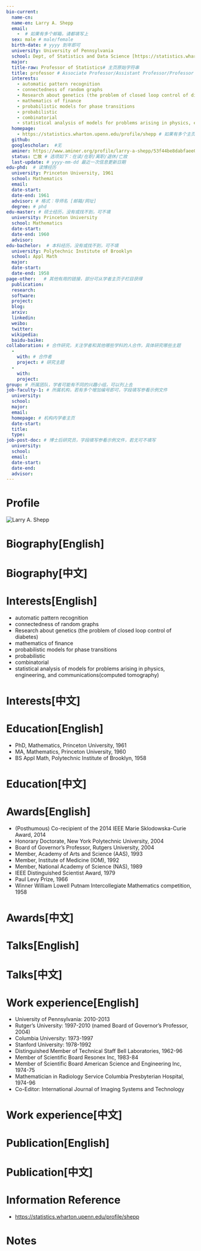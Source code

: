 ```yaml
---
bio-current:
  name-cn: 
  name-en: Larry A. Shepp
  email: 
    -  # 如果有多个邮箱，请都填写上
  sex: male # male/female
  birth-date: # yyyy 到年即可
  university: University of Pennsylvania 
  school: Dept, of Statistics and Data Science [https://statistics.wharton.upenn.edu/] # 格式：学院名称[学院官网链接]
  major: 
  title-raw: Professor of Statistics# 主页原始字符串
  title: professor # Associate Professor/Assistant Professor/Professor
  interests: 
    - automatic pattern recognition
    - connectedness of random graphs
    - Research about genetics (the problem of closed loop control of diabetes)
    - mathematics of finance
    - probabilistic models for phase transitions
    - probabilistic
    - combinatorial
    - statistical analysis of models for problems arising in physics, engineering, and communications(computed tomography) # 分点罗列，依次以 ‘-’ 开头
  homepage: 
    - https://statistics.wharton.upenn.edu/profile/shepp # 如果有多个主页，请都填写上
  github: 
  googlescholar:  #无
  aminer: https://www.aminer.org/profile/larry-a-shepp/53f44be8dabfaee02ad2f514 # 从这里查找 https://www.aminer.org/search/person
  status: 亡故 # 选项如下：在读/在职/离职/退休/亡故
  last-update: # yyyy-mm-dd 最近一次信息更新日期
edu-phd:  # 读博经历
  university: Princeton University, 1961
  school: Mathematics
  email: 
  date-start: 
  date-end: 1961
  advisor: # 格式：导师名 [邮箱/网址]
  degree: # phd
edu-master: # 硕士经历，没有或找不到，可不填
  university: Princeton University
  school: Mathematics
  date-start: 
  date-end: 1960
  advisor:
edu-bachelor:  # 本科经历，没有或找不到，可不填
  university: Polytechnic Institute of Brooklyn
  school: Appl Math
  major: 
  date-start: 
  date-end: 1958
page-other:   # 其他有用的链接，部分可从学者主页子栏目获得
  publication: 
  research: 
  software: 
  project: 
  blog: 
  arxiv: 
  linkedin: 
  weibo:
  twitter:
  wikipedia:
  baidu-baike:
collaboration: # 合作研究，关注学者和其他哪些学科的人合作，具体研究哪些主题
  - 
    with: # 合作者
    project: # 研究主题
  - 
    with: 
    project: 
group: # 所属团队，学者可能有不同的兴趣小组，可以列上去
job-faculty-1: # 所属机构，若有多个增加编号即可，字段填写参看示例文件
  university: 
  school: 
  major: 
  email: 
  homepage: # 机构内学者主页
  date-start: 
  title: 
  type: 
job-post-doc: # 博士后研究员，字段填写参看示例文件，若无可不填写
  university: 
  school: 
  email: 
  date-start: 
  date-end: 
  advisor: 
---
```


# Profile

![Larry A. Shepp](https://faculty.wharton.upenn.edu/wp-content/uploads/2012/04/Larryshepp.JPG)

# Biography[English]

# Biography[中文]

# Interests[English]
  - automatic pattern recognition
  - connectedness of random graphs
  - Research about genetics (the problem of closed loop control of diabetes)
  - mathematics of finance
  - probabilistic models for phase transitions
  - probabilistic
  - combinatorial
  - statistical analysis of models for problems arising in physics, engineering, and communications(computed tomography)
# Interests[中文]

# Education[English]
  - PhD, Mathematics, Princeton University, 1961  
  - MA, Mathematics, Princeton University, 1960  
  - BS Appl Math, Polytechnic Institute of Brooklyn, 1958
# Education[中文]

# Awards[English]
  - (Posthumous) Co-recipient of the 2014 IEEE Marie Sklodowska-Curie Award, 2014
  - Honorary Doctorate, New York Polytechnic University, 2004
  - Board of Governor’s Professor, Rutgers University, 2004
  - Member, Academy of Arts and Science (AAS), 1993
  - Member, Institute of Medicine (IOM), 1992
  - Member, National Academy of Science (NAS), 1989
  - IEEE Distinguished Scientist Award, 1979
  - Paul Levy Prize, 1966
  - Winner William Lowell Putnam Intercollegiate Mathematics competition, 1958
# Awards[中文]

# Talks[English]

# Talks[中文]

# Work experience[English]
  - University of Pennsylvania: 2010-2013
  - Rutger’s University: 1997-2010 (named Board of Governor’s Professor, 2004)
  - Columbia University: 1973-1997
  - Stanford University: 1978-1992
  - Distinguished Member of Technical Staff Bell Laboratories, 1962-96  
  - Member of Scientific Board Resonex Inc, 1983-84  
  - Member of Scientific Board American Science and Engineering Inc, 1974-75  
  - Mathematician in Radiology Service Columbia Presbyterian Hospital, 1974-96  
  - Co-Editor: International Journal of Imaging Systems and Technology
# Work experience[中文]

# Publication[English]

# Publication[中文]

# Information Reference
  - https://statistics.wharton.upenn.edu/profile/shepp
# Notes